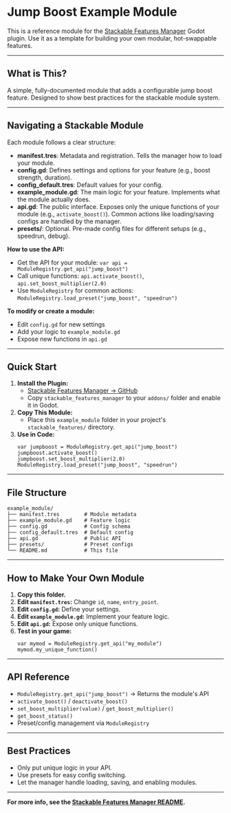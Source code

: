 # Jump Boost Example Module

This is a reference module for the [Stackable Features Manager](https://github.com/Kannoma/stackable-features-manager) Godot plugin. Use it as a template for building your own modular, hot-swappable features.

---

## What is This?
A simple, fully-documented module that adds a configurable jump boost feature. Designed to show best practices for the stackable module system.

---

## Navigating a Stackable Module

Each module follows a clear structure:

- **manifest.tres**: Metadata and registration. Tells the manager how to load your module.
- **config.gd**: Defines settings and options for your feature (e.g., boost strength, duration).
- **config_default.tres**: Default values for your config.
- **example_module.gd**: The main logic for your feature. Implements what the module actually does.
- **api.gd**: The public interface. Exposes only the unique functions of your module (e.g., `activate_boost()`). Common actions like loading/saving configs are handled by the manager.
- **presets/**: Optional. Pre-made config files for different setups (e.g., speedrun, debug).

**How to use the API:**
- Get the API for your module: `var api = ModuleRegistry.get_api("jump_boost")`
- Call unique functions: `api.activate_boost()`, `api.set_boost_multiplier(2.0)`
- Use `ModuleRegistry` for common actions: `ModuleRegistry.load_preset("jump_boost", "speedrun")`

**To modify or create a module:**
- Edit `config.gd` for new settings
- Add your logic to `example_module.gd`
- Expose new functions in `api.gd`

---

## Quick Start

1. **Install the Plugin:**
   - [Stackable Features Manager → GitHub](https://github.com/Kannoma/stackable-features-manager)
   - Copy `stackable_features_manager` to your `addons/` folder and enable it in Godot.
2. **Copy This Module:**
   - Place this `example_module` folder in your project's `stackable_features/` directory.
3. **Use in Code:**
   ```gdscript
   var jumpboost = ModuleRegistry.get_api("jump_boost")
   jumpboost.activate_boost()
   jumpboost.set_boost_multiplier(2.0)
   ModuleRegistry.load_preset("jump_boost", "speedrun")
   ```

---

## File Structure
```
example_module/
├── manifest.tres        # Module metadata
├── example_module.gd    # Feature logic
├── config.gd            # Config schema
├── config_default.tres  # Default config
├── api.gd               # Public API
├── presets/             # Preset configs
└── README.md            # This file
```

---

## How to Make Your Own Module
1. **Copy this folder.**
2. **Edit `manifest.tres`:** Change `id`, `name`, `entry_point`.
3. **Edit `config.gd`:** Define your settings.
4. **Edit `example_module.gd`:** Implement your feature logic.
5. **Edit `api.gd`:** Expose only unique functions.
6. **Test in your game:**
   ```gdscript
   var mymod = ModuleRegistry.get_api("my_module")
   mymod.my_unique_function()
   ```

---

## API Reference
- `ModuleRegistry.get_api("jump_boost")` → Returns the module's API
- `activate_boost()` / `deactivate_boost()`
- `set_boost_multiplier(value)` / `get_boost_multiplier()`
- `get_boost_status()`
- Preset/config management via `ModuleRegistry`

---

## Best Practices
- Only put unique logic in your API.
- Use presets for easy config switching.
- Let the manager handle loading, saving, and enabling modules.

---

**For more info, see the [Stackable Features Manager README](https://github.com/Kannoma/stackable-features-manager).** 